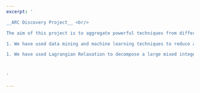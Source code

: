 ```yaml
---
excerpt: '

__ARC Discovery Project__ <br/>

The aim of this project is to aggregate powerful techniques from different domains, e.g., machine learning, operations research and metaheuristics, to tackle large scale combinatorial optimization problems. So far, we have developed two pieces of work along this line: <br/>

1. We have used data mining and machine learning techniques to reduce a given problem size. An existing solution method can then be used to solve the reduced problem. <br/>

1. We have used Lagrangian Relaxation to decompose a large mixed integer program into a series of easy problem instances that can be solved quickly. The Lagrangian dula problem is solved by metaheuristics. <br/>



'

---
```

